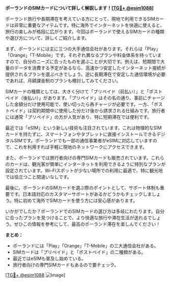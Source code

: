 **ポーランドのSIMカードについて詳しく解説します！[[TG💪+ @esim1088](https://t.me/s/esim1088)]**

ポーランド旅行や長期滞在を考えている方にとって、現地で利用できるSIMカードは非常に重要なアイテムです。特に海外でインターネットを快適に使えると、旅行の楽しみが格段に広がります。今回はポーランドで使えるSIMカードの種類や選び方について、詳しくご紹介します。

まず、ポーランドには主に三つの大手通信会社があります。それらは「Play」「Orange」「T-Mobile」です。それぞれ異なるプランや料金体系を持っていますので、自分のニーズに合ったものを選ぶことが大切です。例えば、短期間で大量のデータを消費する予定があるなら、高速かつ安定したインターネット接続が提供されるプランを選ぶべきでしょう。逆に長期滞在で安定した通信環境が必要であれば、月額課金制のプランも検討してみてください。

SIMカードの種類としては、大きく分けて「プリペイド（前払い）」と「ポストペイド（後払い）」があります。「プリペイド」はその名の通り、事前にチャージした金額分だけ使用可能で、使い切ったら再チャージが必要です。一方、「ポストペイド」は契約期間中に使用した分だけ後から請求される仕組みです。旅行者には通常「プリペイド」の方が人気があり、特に短期滞在では便利です。

最近では「eSIM」という新しい技術も注目されています。これは物理的なSIMカードを持たずに、スマートフォンやタブレットに直接インストールできるデジタルSIMです。ポーランドでも一部の通信事業者がeSIMに対応していますので、これを利用すれば手軽に現地のネットワークにアクセスできます。

また、ポーランドでは旅行者向けの専門SIMカードも販売されています。これらのカードは、観光客が簡単にインターネットを利用できるように特別なプランが設定されています。Wi-Fiスポットが少ない場所での利用に最適で、特に観光地では役立つこと間違いなしです。

最後に、ポーランドのSIMカードを選ぶ際のポイントとして、サポート体制も重要です。日本語対応のカスタマーサポートがあるかどうかもチェックしましょう。特に初めて海外でSIMカードを使う方には安心感があります。

いかがでしたか？ポーランドでのSIMカードの選び方は多岐にわたります。自分に合ったプランを見つけることで、より快適な旅行や滞在生活が送れるでしょう。ぜひこの情報を参考にして、最高のポーランド滞在を楽しんでください！

**まとめ：**
- ポーランドには「Play」「Orange」「T-Mobile」の三大通信会社がある。
- SIMカードは「プリペイド」と「ポストペイド」の二種類がある。
- 最近ではeSIMも普及し始めている。
- 旅行者向けの専門SIMカードもあるので要チェック。

[[TG💪+ @esim1088](https://t.me/s/esim1088) ![Image](https://i.postimg.cc/Y0z9fWf4/image.png)]